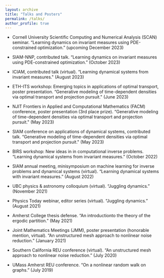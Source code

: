 ```yaml
---
layout: archive
title: "Talks and Posters"
permalink: /talks/
author_profile: true
---
```


* Cornell University Scientific Computing and Numerical Analysis (SCAN) seminar. “Learning dynamics on invariant measures using PDE-constrained optimization.” (upcoming December 2023)

* SIAM-NNP, contributed talk. “Learning dynamics on invariant measures using PDE-constrained optimization.” (October 2023)

* ICIAM, contributed talk (virtual). “Learning dynamical systems from invariant measures." (August 2023)

* ETH-ITS workshop: Emerging topics in applications of optimal transport, poster presentation. “Generative modeling of time-dependent densities via optimal transport and projection pursuit." (June 2023)

* NJIT Frontiers in Applied and Computational Mathematics (FACM) conference, poster presentation (3rd place prize). “Generative modeling of time-dependent densities via optimal transport and projection pursuit." (May 2023)

* SIAM conference on applications of dynamical systems, contributed talk. “Generative modeling of time-dependent densities via optimal transport and projection pursuit." (May 2023)

* BIRS workshop: New ideas in in computational inverse problems. “Learning dynamical systems from invariant measures.” (October 2022)

* SIAM annual meeting, minisymposium on machine learning for inverse problems and dynamical systems (virtual). “Learning dynamical systems with invariant measures.” (August 2022)

* UBC physics & astronomy colloquium (virtual). “Juggling dynamics.” (November 2021)

* Physics Today webinar, editor series (virtual). “Juggling dynamics.” (August 2021)

* Amherst College thesis defense. “An introductionto the theory of the ergodic partition.” (May 2021)

* Joint Mathematics Meetings (JMM), poster presentation (honorable mention, virtual). “An unstructured mesh approach to nonlinear noise reduction.” (January 2021)

* Southern California REU conference (virtual). “An unstructured mesh approach to nonlinear noise reduction.” (July 2020)

* UMass Amherst REU conference. “On a nonlinear random walk on graphs.” (July 2019)
